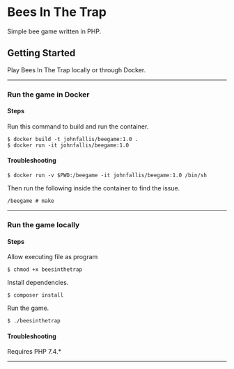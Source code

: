 # Bees In The Trap

Simple bee game written in PHP.

## Getting Started

Play Bees In The Trap locally or through Docker.

---

### Run the game in Docker

#### Steps

Run this command to build and run the container.

```
$ docker build -t johnfallis/beegame:1.0 . 
$ docker run -it johnfallis/beegame:1.0
```

#### Troubleshooting

```
$ docker run -v $PWD:/beegame -it johnfallis/beegame:1.0 /bin/sh
```

Then run the following inside the container to find the issue.
```
/beegame # make
```

---

### Run the game locally

#### Steps

Allow executing file as program

```
$ chmod +x beesinthetrap
```

Install dependencies.

```
$ composer install
```

Run the game.

```
$ ./beesinthetrap
```

#### Troubleshooting

Requires PHP 7.4.*

---
